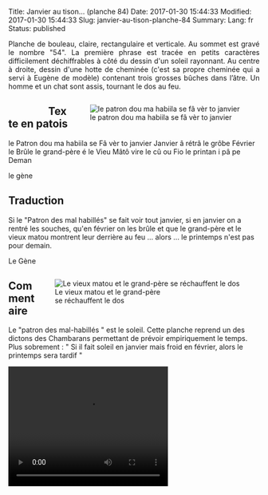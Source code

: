 Title: Janvier au tison... (planche 84)
Date: 2017-01-30 15:44:33
Modified: 2017-01-30 15:44:33
Slug: janvier-au-tison-planche-84
Summary: 
Lang: fr
Status: published

<p style="text-align:justify;">Planche de bouleau, claire, rectangulaire et verticale. Au sommet est gravé le nombre "54". La première phrase est tracée en petits caractères difficilement déchiffrables à côté du dessin d'un soleil rayonnant. Au centre à droite, dessin d'une hotte de cheminée (c'est sa propre cheminée qui a servi à Eugène de modèle) contenant trois grosses bûches dans l’âtre. Un homme et un chat sont assis, tournant le dos au feu.</p>

<figure class="image-block" style="float: left;">
  <img alt="" src="{static}/images/planche_84.png">
  <figcaption style="max-width: 154px"></figcaption>
</figure>


<figure class="image-block" style="float: right;">
  <img alt="le patron dou ma habiila se fâ vèr to janvier" src="{static}/images/planche_84_dessin_haut.png">
  <figcaption style="max-width: 350px">le patron dou ma habiila se fâ vèr to janvier</figcaption>
</figure>

## Texte en patois
le  Patron dou  ma habiila se Fâ vèr to janvier    Janvier â rétrâ le grôbe Février le Brûle    le grand-père é le Vieu Mâtô vire le cû ou Fio le printan i pâ pe Deman

le gène

## Traduction
Si le "Patron des mal habillés" se fait voir tout janvier, si en janvier on a rentré les souches, qu'en février on les brûle et que le grand-père et le vieux matou montrent leur derrière au feu ... alors ... le printemps n'est pas pour demain.

Le Gène
<figure class="image-block" style="float: right;">
  <img alt="Le vieux matou et le grand-père se réchauffent le dos" src="{static}/images/planche_84_dessin_centre.png">
  <figcaption style="max-width: 217px">Le vieux matou et le grand-père se réchauffent le dos</figcaption>
</figure>


## Commentaire
Le "patron des mal-habillés " est le soleil.
Cette planche reprend un des dictons des Chambarans permettant de prévoir empiriquement le temps.
Plus sobrement : " Si il fait soleil en janvier mais froid en février, alors le printemps sera tardif "


<video width="320" height="240" controls>
  <source src="{static}/videos/video_84.mp4" type="video/mp4">
</video>
